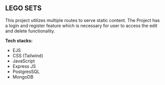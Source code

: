 ## LEGO SETS
This project utilizes multiple routes to serve static content. The Project has a login and register feature which is necessary for user to access the edit and delete functionality.

**Tech stacks:**
- EJS
- CSS (Tailwind)
- JavaScript
- Express JS
- PostgresSQL
- MongoDB
